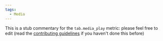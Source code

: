 ```yaml
---
tags:
  - Media
---
```


This is a stub commentary for the `tab.media_play` metric: please feel free to edit (read the
[contributing guidelines](https://github.com/mozilla/glean-annotations/blob/main/CONTRIBUTING.md)
if you haven't done this before)
